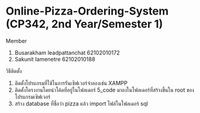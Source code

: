 # Online-Pizza-Ordering-System (CP342, 2nd Year/Semester 1)
Member
1) Busarakham leadpattanchat 62102010172  
2) Sakunit Iamenetre 62102010188

วิธีติดตั้ง
1) ติดตั้งโปรแกรมที่ใช้ในการรันเซิฟเวอร์จำลองเช่น XAMPP
2) ติดตั้งโครงงานโดยนำโค้ดที่อยู่ในโฟลเดอร์ 5_code มาลงในโฟลเดอร์ที่สร้างขึ้นใน root ของโปรแกรมเซิฟเวอร์
3) สร้าง database ที่ชื่อว่า pizza แล้ว import ไฟล์ในโฟลเดอร์ sql
